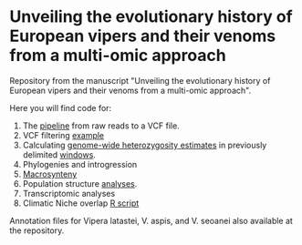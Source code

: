 # Unveiling the evolutionary history of European vipers and their venoms from a multi-omic approach

Repository from the manuscript "Unveiling the evolutionary history of European vipers and their venoms from a multi-omic approach".


Here you will find code for:

1. The [pipeline](https://github.com/adtalave/EuropeanVipersGenomics/blob/main/from_raw_reads2VCF.md) from raw reads to a VCF file.
2. VCF filtering [example](https://github.com/adtalave/EuropeanVipersGenomics/blob/main/VCFfiltering.md)
3. Calculating [genome-wide heterozygosity estimates](https://github.com/adtalave/EuropeanVipersGenomics/blob/main/heterozygosity_estimates.sh) in previously delimited [windows](https://github.com/adtalave/EuropeanVipersGenomics/blob/main/windows.sh). 
4. Phylogenies and introgression
5. [Macrosynteny](https://github.com/adtalave/EuropeanVipersGenomics/blob/main/05.macrosynteny.md)
6. Population structure [analyses](https://github.com/adtalave/EuropeanVipersGenomics/blob/main/06.population_genomics.md).
7. Transcriptomic analyses
8. Climatic Niche overlap [R script](https://github.com/adtalave/EuropeanVipersGenomics/blob/main/ecological_comparisons.R)

Annotation files for Vipera latastei, V. aspis, and V. seoanei also available at the repository.

